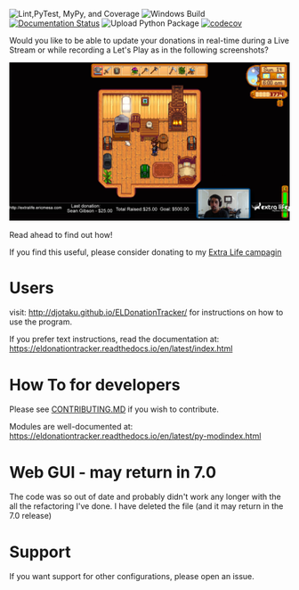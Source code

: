 ![Lint,PyTest, MyPy, and Coverage](https://github.com/djotaku/ELDonationTracker/workflows/Lint,PyTest,%20MyPy,%20and%20Coverage/badge.svg?branch=master) ![Windows Build](https://github.com/djotaku/ELDonationTracker/workflows/Windows%20Build/badge.svg) [![Documentation Status](https://readthedocs.org/projects/eldonationtracker/badge/?version=latest)](https://eldonationtracker.readthedocs.io/en/latest/?badge=latest) ![Upload Python Package](https://github.com/djotaku/ELDonationTracker/workflows/Upload%20Python%20Package/badge.svg) [![codecov](https://codecov.io/gh/djotaku/ELDonationTracker/branch/master/graph/badge.svg)](https://codecov.io/gh/djotaku/ELDonationTracker)



Would you like to be able to update your donations in real-time during a Live Stream or while recording a Let's Play as in the following screenshots?

![Updates while in-game](https://github.com/djotaku/ELDonationTracker/raw/devel/screenshots/IngameUpdates.png)

Read ahead to find out how!

If you find this useful, please consider donating to my [Extra Life campagin](http://extralife.ericmesa.com)

# Users

visit: http://djotaku.github.io/ELDonationTracker/ for instructions on how to use the program.

If you prefer text instructions, read the documentation at: https://eldonationtracker.readthedocs.io/en/latest/index.html

# How To for developers

Please see [CONTRIBUTING.MD](https://github.com/djotaku/ELDonationTracker/blob/master/CONTRIBUTING.md) if you wish to contribute. 

Modules are well-documented at: https://eldonationtracker.readthedocs.io/en/latest/py-modindex.html


# Web GUI - may return in 7.0

The code was so out of date and probably didn't work any longer with the all the refactoring I've done. I have deleted the file (and it may return in the 7.0 release)  

# Support

If you want support for other configurations, please open an issue.
